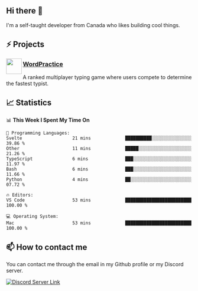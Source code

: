 <h2>Hi there 👋</h2>

<p>I'm a self-taught developer from Canada who likes building cool things.</p>

<h2>⚡ Projects</h2>

<img align="left" src="https://i.imgur.com/6RT8VFO.png" width="42" height="42" />
<h3><a target="_blank" href="https://wordpractice.io/">WordPractice</a></h3>
<p>A ranked multiplayer typing game where users compete to determine the fastest typist.</p>

<h2>📈 Statistics</h2>

<!--START_SECTION:waka-->
📊 **This Week I Spent My Time On** 

```text
💬 Programming Languages: 
Svelte                   21 mins             ██████████░░░░░░░░░░░░░░░   39.86 % 
Other                    11 mins             █████░░░░░░░░░░░░░░░░░░░░   21.26 % 
TypeScript               6 mins              ███░░░░░░░░░░░░░░░░░░░░░░   11.97 % 
Bash                     6 mins              ███░░░░░░░░░░░░░░░░░░░░░░   11.66 % 
Python                   4 mins              ██░░░░░░░░░░░░░░░░░░░░░░░   07.72 % 

🔥 Editors: 
VS Code                  53 mins             █████████████████████████   100.00 % 

💻 Operating System: 
Mac                      53 mins             █████████████████████████   100.00 % 
```


<!--END_SECTION:waka-->

<h2>📫 How to contact me</h2>

You can contact me through the email in my Github profile or my Discord server.

[![Discord Server Link](https://dcbadge.vercel.app/api/server/DHnk46C)](https://discord.gg/DHnk46C)


